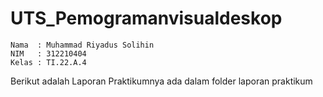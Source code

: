 # UTS_Pemogramanvisualdeskop

```
Nama  : Muhammad Riyadus Solihin
NIM   : 312210404
Kelas : TI.22.A.4
```
Berikut adalah Laporan Praktikumnya ada dalam folder laporan praktikum 
